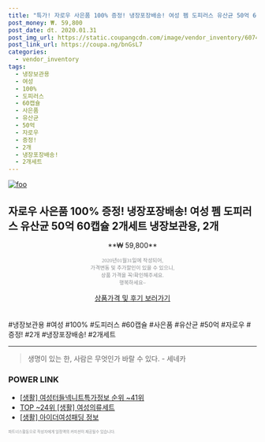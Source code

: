 ```yaml
--- 
title: "특가! 자로우 사은품 100% 증정! 냉장포장배송! 여성 펨 도피러스 유산균 50억 60캡슐 ..." 
post_money: ₩. 59,800 
post_date: dt. 2020.01.31 
post_img_url: https://static.coupangcdn.com/image/vendor_inventory/6074/680760fdb2fb0547760c95a2297d978d79a4c20687a31731044b75e28d08.jpg 
post_link_url: https://coupa.ng/bnGsL7 
categories: 
  - vendor_inventory 
tags: 
  - 냉장보관용 
  - 여성 
  - 100% 
  - 도피러스 
  - 60캡슐 
  - 사은품 
  - 유산균 
  - 50억 
  - 자로우 
  - 증정! 
  - 2개 
  - 냉장포장배송! 
  - 2개세트 
--- 
```

[![foo](https://static.coupangcdn.com/image/vendor_inventory/6074/680760fdb2fb0547760c95a2297d978d79a4c20687a31731044b75e28d08.jpg)](https://coupa.ng/bnGsL7) 

## 자로우 사은품 100% 증정! 냉장포장배송! 여성 펨 도피러스 유산균 50억 60캡슐 2개세트 냉장보관용, 2개 
<p style="text-align: center;">**₩ 59,800**</p> 
<p style="text-align: center;"><span style="color: #898c8f; font-family: Georgia,Times,serif; font-size: 0.75em;">2020년01월31일에 작성되어, <br>가격변동 및 추가할인이 있을 수 있으니,<br> 상품 가격을 꼭!확인해주세요.<br>행복하세요~</span> 
</p>	 
<div markdown="0" style="text-align: center;"><a href="https://coupa.ng/bnGsL7" class="btn btn--success">상품가격 및 후기 보러가기</a></div> 
<br><br> 
  #냉장보관용 #여성 #100% #도피러스 #60캡슐 #사은품 #유산균 #50억 #자로우 #증정! #2개 #냉장포장배송! #2개세트 
<hr> 

> 생명이 있는 한, 사람은 무엇인가 바랄 수 있다. - 세네카 


### POWER LINK

* <a href="https://blog.naver.com/sakai111/221772295931" target="_blank"> [생활] 여성터들넥니트특가정보 순위 ~41위</a>
* <a href="https://blog.naver.com/an0733/221787128085" target="_blank"> TOP ~24위 [생활] 여성의류세트</a>
* <a href="https://blog.naver.com/sakai111/221758122972" target="_blank"> [생활] 아이더여성패딩 정보 </a>

<span style="color: #898c8f; font-family: Georgia,Times,serif; font-size: 0.55em;">파트너스활동으로 작성자에게 일정액의 커미션이 제공될수 있습니다.</span> 
